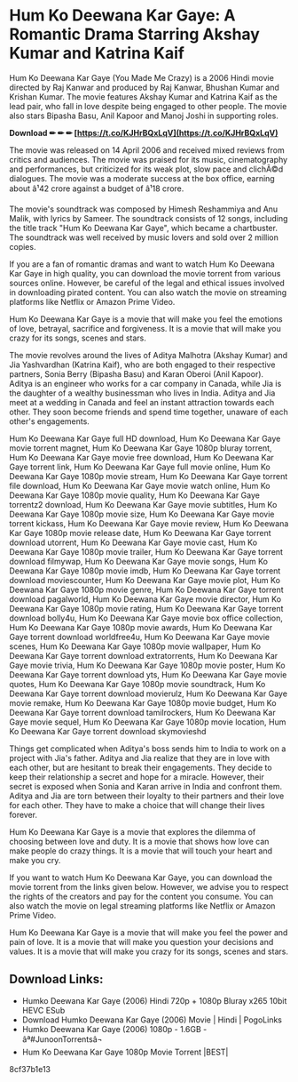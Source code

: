 
 
# Hum Ko Deewana Kar Gaye: A Romantic Drama Starring Akshay Kumar and Katrina Kaif
 
Hum Ko Deewana Kar Gaye (You Made Me Crazy) is a 2006 Hindi movie directed by Raj Kanwar and produced by Raj Kanwar, Bhushan Kumar and Krishan Kumar. The movie features Akshay Kumar and Katrina Kaif as the lead pair, who fall in love despite being engaged to other people. The movie also stars Bipasha Basu, Anil Kapoor and Manoj Joshi in supporting roles.
 
**Download ✏ ✏ ✏ [https://t.co/KJHrBQxLqV](https://t.co/KJHrBQxLqV)**


 
The movie was released on 14 April 2006 and received mixed reviews from critics and audiences. The movie was praised for its music, cinematography and performances, but criticized for its weak plot, slow pace and clichÃ©d dialogues. The movie was a moderate success at the box office, earning about â¹42 crore against a budget of â¹18 crore.
 
The movie's soundtrack was composed by Himesh Reshammiya and Anu Malik, with lyrics by Sameer. The soundtrack consists of 12 songs, including the title track "Hum Ko Deewana Kar Gaye", which became a chartbuster. The soundtrack was well received by music lovers and sold over 2 million copies.
 
If you are a fan of romantic dramas and want to watch Hum Ko Deewana Kar Gaye in high quality, you can download the movie torrent from various sources online. However, be careful of the legal and ethical issues involved in downloading pirated content. You can also watch the movie on streaming platforms like Netflix or Amazon Prime Video.
 
Hum Ko Deewana Kar Gaye is a movie that will make you feel the emotions of love, betrayal, sacrifice and forgiveness. It is a movie that will make you crazy for its songs, scenes and stars.
  
The movie revolves around the lives of Aditya Malhotra (Akshay Kumar) and Jia Yashvardhan (Katrina Kaif), who are both engaged to their respective partners, Sonia Berry (Bipasha Basu) and Karan Oberoi (Anil Kapoor). Aditya is an engineer who works for a car company in Canada, while Jia is the daughter of a wealthy businessman who lives in India. Aditya and Jia meet at a wedding in Canada and feel an instant attraction towards each other. They soon become friends and spend time together, unaware of each other's engagements.
 
Hum Ko Deewana Kar Gaye full HD download,  Hum Ko Deewana Kar Gaye movie torrent magnet,  Hum Ko Deewana Kar Gaye 1080p bluray torrent,  Hum Ko Deewana Kar Gaye movie free download,  Hum Ko Deewana Kar Gaye torrent link,  Hum Ko Deewana Kar Gaye full movie online,  Hum Ko Deewana Kar Gaye 1080p movie stream,  Hum Ko Deewana Kar Gaye torrent file download,  Hum Ko Deewana Kar Gaye movie watch online,  Hum Ko Deewana Kar Gaye 1080p movie quality,  Hum Ko Deewana Kar Gaye torrentz2 download,  Hum Ko Deewana Kar Gaye movie subtitles,  Hum Ko Deewana Kar Gaye 1080p movie size,  Hum Ko Deewana Kar Gaye movie torrent kickass,  Hum Ko Deewana Kar Gaye movie review,  Hum Ko Deewana Kar Gaye 1080p movie release date,  Hum Ko Deewana Kar Gaye torrent download utorrent,  Hum Ko Deewana Kar Gaye movie cast,  Hum Ko Deewana Kar Gaye 1080p movie trailer,  Hum Ko Deewana Kar Gaye torrent download filmywap,  Hum Ko Deewana Kar Gaye movie songs,  Hum Ko Deewana Kar Gaye 1080p movie imdb,  Hum Ko Deewana Kar Gaye torrent download moviescounter,  Hum Ko Deewana Kar Gaye movie plot,  Hum Ko Deewana Kar Gaye 1080p movie genre,  Hum Ko Deewana Kar Gaye torrent download pagalworld,  Hum Ko Deewana Kar Gaye movie director,  Hum Ko Deewana Kar Gaye 1080p movie rating,  Hum Ko Deewana Kar Gaye torrent download bolly4u,  Hum Ko Deewana Kar Gaye movie box office collection,  Hum Ko Deewana Kar Gaye 1080p movie awards,  Hum Ko Deewana Kar Gaye torrent download worldfree4u,  Hum Ko Deewana Kar Gaye movie scenes,  Hum Ko Deewana Kar Gaye 1080p movie wallpaper,  Hum Ko Deewana Kar Gaye torrent download extratorrents,  Hum Ko Deewana Kar Gaye movie trivia,  Hum Ko Deewana Kar Gaye 1080p movie poster,  Hum Ko Deewana Kar Gaye torrent download yts,  Hum Ko Deewana Kar Gaye movie quotes,  Hum Ko Deewana Kar Gaye 1080p movie soundtrack,  Hum Ko Deewana Kar Gaye torrent download movierulz,  Hum Ko Deewana Kar Gaye movie remake,  Hum Ko Deewana Kar Gaye 1080p movie budget,  Hum Ko Deewana Kar Gaye torrent download tamilrockers,  Hum Ko Deewana Kar Gaye movie sequel,  Hum Ko Deewana Kar Gaye 1080p movie location,  Hum Ko Deewana Kar Gaye torrent download skymovieshd
 
Things get complicated when Aditya's boss sends him to India to work on a project with Jia's father. Aditya and Jia realize that they are in love with each other, but are hesitant to break their engagements. They decide to keep their relationship a secret and hope for a miracle. However, their secret is exposed when Sonia and Karan arrive in India and confront them. Aditya and Jia are torn between their loyalty to their partners and their love for each other. They have to make a choice that will change their lives forever.
 
Hum Ko Deewana Kar Gaye is a movie that explores the dilemma of choosing between love and duty. It is a movie that shows how love can make people do crazy things. It is a movie that will touch your heart and make you cry.
  
If you want to watch Hum Ko Deewana Kar Gaye, you can download the movie torrent from the links given below. However, we advise you to respect the rights of the creators and pay for the content you consume. You can also watch the movie on legal streaming platforms like Netflix or Amazon Prime Video.
 
Hum Ko Deewana Kar Gaye is a movie that will make you feel the power and pain of love. It is a movie that will make you question your decisions and values. It is a movie that will make you crazy for its songs, scenes and stars.
 
## Download Links:
 
- Humko Deewana Kar Gaye (2006) Hindi 720p + 1080p Bluray x265 10bit HEVC ESub
- Download Humko Deewana Kar Gaye (2006) Movie | Hindi | PogoLinks
- Humko Deewana Kar Gaye (2006) 1080p - 1.6GB - âª#JunoonTorrentsâ¬
- Hum Ko Deewana Kar Gaye 1080p Movie Torrent |BEST|

 8cf37b1e13
 
